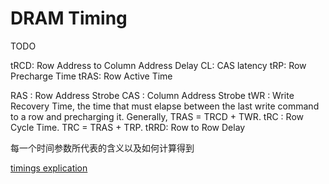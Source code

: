 # DRAM Timing

TODO

tRCD: Row Address to Column Address Delay
CL: CAS latency
tRP: Row Precharge Time
tRAS: Row Active Time

RAS : Row Address Strobe
CAS : Column Address Strobe
tWR : Write Recovery Time, the time that must elapse between the last write command to a row and precharging it. Generally, TRAS = TRCD + TWR.
tRC : Row Cycle Time. TRC = TRAS + TRP.
tRRD: Row to Row Delay

每一个时间参数所代表的含义以及如何计算得到

[timings explication](http://www.tweakers.fr/timings.html)